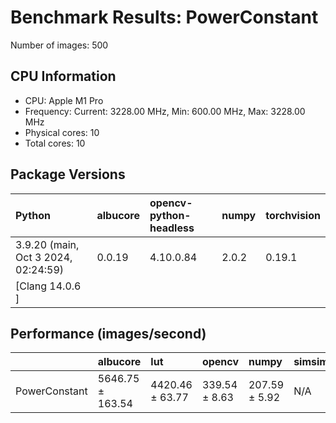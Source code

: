 # Benchmark Results: PowerConstant

Number of images: 500

## CPU Information

- CPU: Apple M1 Pro
- Frequency: Current: 3228.00 MHz, Min: 600.00 MHz, Max: 3228.00 MHz
- Physical cores: 10
- Total cores: 10

## Package Versions

| Python                                | albucore   | opencv-python-headless   | numpy   | torchvision   |
|:--------------------------------------|:-----------|:-------------------------|:--------|:--------------|
| 3.9.20 (main, Oct  3 2024, 02:24:59)  | 0.0.19     | 4.10.0.84                | 2.0.2   | 0.19.1        |
| [Clang 14.0.6 ]                       |            |                          |         |               |

## Performance (images/second)

|               | albucore         | lut             | opencv        | numpy         | simsimd   |
|:--------------|:-----------------|:----------------|:--------------|:--------------|:----------|
| PowerConstant | 5646.75 ± 163.54 | 4420.46 ± 63.77 | 339.54 ± 8.63 | 207.59 ± 5.92 | N/A       |
